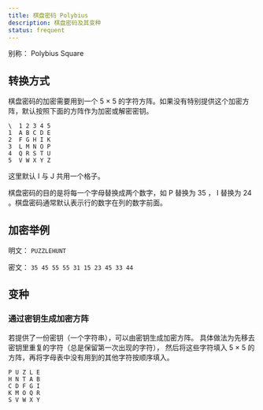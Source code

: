 ```yaml
---
title: 棋盘密码 Polybius
description: 棋盘密码及其变种
status: frequent
---
```


别称： Polybius Square

## 转换方式

棋盘密码的加密需要用到一个 5 × 5 的字符方阵。如果没有特别提供这个加密方阵，默认按照下面的方阵作为加密或解密密钥。

```plain title="Polybius 加密方阵"
\  1 2 3 4 5
1  A B C D E
2  F G H I K
3  L M N O P
4  Q R S T U
5  V W X Y Z
```

这里默认 I 与 J 共用一个格子。

棋盘密码的目的是将每一个字母替换成两个数字，如 P 替换为 35 ， I 替换为 24 。棋盘密码通常默认表示行的数字在列的数字前面。

## 加密举例

明文： `PUZZLEHUNT`

密文： `35 45 55 55 31 15 23 45 33 44`

## 变种

### 通过密钥生成加密方阵

若提供了一份密钥（一个字符串），可以由密钥生成加密方阵。
具体做法为先移去密钥里重复的字符（总是保留第一次出现的字符），
然后将这些字符填入 5 × 5 的方阵，再将字母表中没有用到的其他字符按顺序填入。

```plain title="Polybius 加密方阵，密钥 = PUZZLEHUNT"
P U Z L E
H N T A B
C D F G I
K M O Q R
S V W X Y
```
